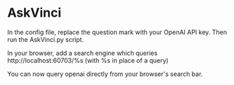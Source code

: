 # AskVinci
In the config file, replace the question mark with your OpenAI API key. Then run the AskVinci.py script.

In your browser, add a search engine which queries http://localhost:60703/%s (with %s in place of a query)

You can now query openai directly from your browser's search bar.